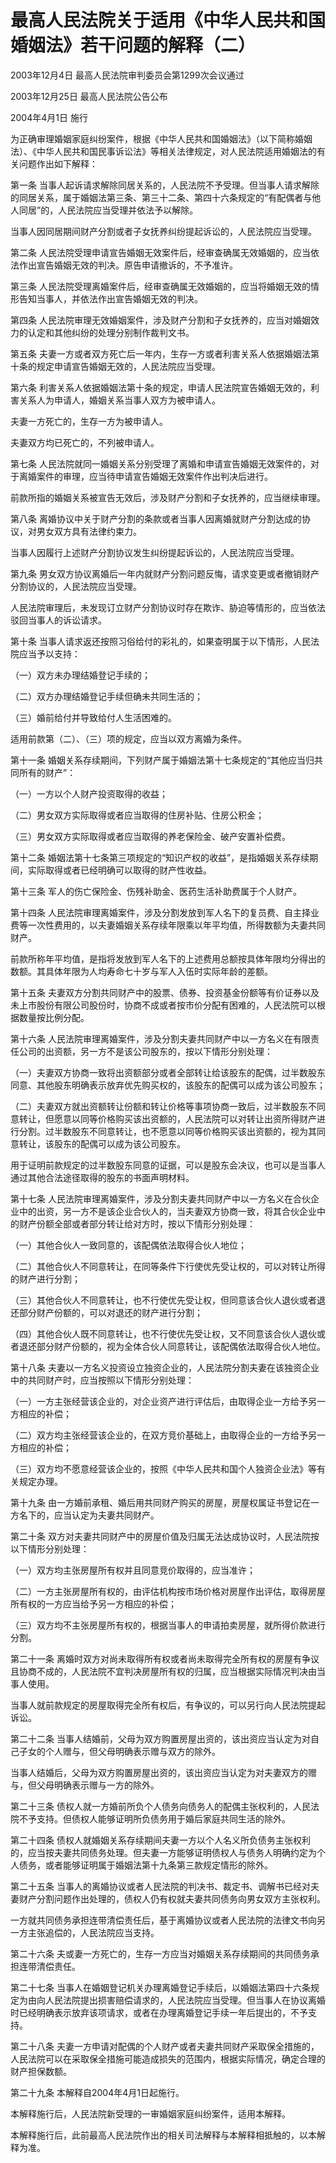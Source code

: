 # 最高人民法院关于适用《中华人民共和国婚姻法》若干问题的解释（二）

2003年12月4日 最高人民法院审判委员会第1299次会议通过

2003年12月25日 最高人民法院公告公布

2004年4月1日 施行

<!-- INFO END -->

为正确审理婚姻家庭纠纷案件，根据《中华人民共和国婚姻法》（以下简称婚姻法）、《中华人民共和国民事诉讼法》等相关法律规定，对人民法院适用婚姻法的有关问题作出如下解释：

第一条 当事人起诉请求解除同居关系的，人民法院不予受理。但当事人请求解除的同居关系，属于婚姻法第三条、第三十二条、第四十六条规定的“有配偶者与他人同居”的，人民法院应当受理并依法予以解除。

当事人因同居期间财产分割或者子女抚养纠纷提起诉讼的，人民法院应当受理。

第二条 人民法院受理申请宣告婚姻无效案件后，经审查确属无效婚姻的，应当依法作出宣告婚姻无效的判决。原告申请撤诉的，不予准许。

第三条 人民法院受理离婚案件后，经审查确属无效婚姻的，应当将婚姻无效的情形告知当事人，并依法作出宣告婚姻无效的判决。

第四条 人民法院审理无效婚姻案件，涉及财产分割和子女抚养的，应当对婚姻效力的认定和其他纠纷的处理分别制作裁判文书。

第五条 夫妻一方或者双方死亡后一年内，生存一方或者利害关系人依据婚姻法第十条的规定申请宣告婚姻无效的，人民法院应当受理。

第六条 利害关系人依据婚姻法第十条的规定，申请人民法院宣告婚姻无效的，利害关系人为申请人，婚姻关系当事人双方为被申请人。

夫妻一方死亡的，生存一方为被申请人。

夫妻双方均已死亡的，不列被申请人。

第七条 人民法院就同一婚姻关系分别受理了离婚和申请宣告婚姻无效案件的，对于离婚案件的审理，应当待申请宣告婚姻无效案件作出判决后进行。

前款所指的婚姻关系被宣告无效后，涉及财产分割和子女抚养的，应当继续审理。

第八条 离婚协议中关于财产分割的条款或者当事人因离婚就财产分割达成的协议，对男女双方具有法律约束力。

当事人因履行上述财产分割协议发生纠纷提起诉讼的，人民法院应当受理。

第九条 男女双方协议离婚后一年内就财产分割问题反悔，请求变更或者撤销财产分割协议的，人民法院应当受理。

人民法院审理后，未发现订立财产分割协议时存在欺诈、胁迫等情形的，应当依法驳回当事人的诉讼请求。

第十条 当事人请求返还按照习俗给付的彩礼的，如果查明属于以下情形，人民法院应当予以支持：

（一）双方未办理结婚登记手续的；

（二）双方办理结婚登记手续但确未共同生活的；

（三）婚前给付并导致给付人生活困难的。

适用前款第（二）、（三）项的规定，应当以双方离婚为条件。

第十一条 婚姻关系存续期间，下列财产属于婚姻法第十七条规定的“其他应当归共同所有的财产”：

（一）一方以个人财产投资取得的收益；

（二）男女双方实际取得或者应当取得的住房补贴、住房公积金；

（三）男女双方实际取得或者应当取得的养老保险金、破产安置补偿费。

第十二条 婚姻法第十七条第三项规定的“知识产权的收益”，是指婚姻关系存续期间，实际取得或者已经明确可以取得的财产性收益。

第十三条 军人的伤亡保险金、伤残补助金、医药生活补助费属于个人财产。

第十四条 人民法院审理离婚案件，涉及分割发放到军人名下的复员费、自主择业费等一次性费用的，以夫妻婚姻关系存续年限乘以年平均值，所得数额为夫妻共同财产。

前款所称年平均值，是指将发放到军人名下的上述费用总额按具体年限均分得出的数额。其具体年限为人均寿命七十岁与军人入伍时实际年龄的差额。

第十五条 夫妻双方分割共同财产中的股票、债券、投资基金份额等有价证券以及未上市股份有限公司股份时，协商不成或者按市价分配有困难的，人民法院可以根据数量按比例分配。

第十六条 人民法院审理离婚案件，涉及分割夫妻共同财产中以一方名义在有限责任公司的出资额，另一方不是该公司股东的，按以下情形分别处理：

（一）夫妻双方协商一致将出资额部分或者全部转让给该股东的配偶，过半数股东同意、其他股东明确表示放弃优先购买权的，该股东的配偶可以成为该公司股东；

（二）夫妻双方就出资额转让份额和转让价格等事项协商一致后，过半数股东不同意转让，但愿意以同等价格购买该出资额的，人民法院可以对转让出资所得财产进行分割。过半数股东不同意转让，也不愿意以同等价格购买该出资额的，视为其同意转让，该股东的配偶可以成为该公司股东。

用于证明前款规定的过半数股东同意的证据，可以是股东会决议，也可以是当事人通过其他合法途径取得的股东的书面声明材料。

第十七条 人民法院审理离婚案件，涉及分割夫妻共同财产中以一方名义在合伙企业中的出资，另一方不是该企业合伙人的，当夫妻双方协商一致，将其合伙企业中的财产份额全部或者部分转让给对方时，按以下情形分别处理：

（一）其他合伙人一致同意的，该配偶依法取得合伙人地位；

（二）其他合伙人不同意转让，在同等条件下行使优先受让权的，可以对转让所得的财产进行分割；

（三）其他合伙人不同意转让，也不行使优先受让权，但同意该合伙人退伙或者退还部分财产份额的，可以对退还的财产进行分割；

（四）其他合伙人既不同意转让，也不行使优先受让权，又不同意该合伙人退伙或者退还部分财产份额的，视为全体合伙人同意转让，该配偶依法取得合伙人地位。

第十八条 夫妻以一方名义投资设立独资企业的，人民法院分割夫妻在该独资企业中的共同财产时，应当按照以下情形分别处理：

（一）一方主张经营该企业的，对企业资产进行评估后，由取得企业一方给予另一方相应的补偿；

（二）双方均主张经营该企业的，在双方竞价基础上，由取得企业的一方给予另一方相应的补偿；

（三）双方均不愿意经营该企业的，按照《中华人民共和国个人独资企业法》等有关规定办理。

第十九条 由一方婚前承租、婚后用共同财产购买的房屋，房屋权属证书登记在一方名下的，应当认定为夫妻共同财产。

第二十条 双方对夫妻共同财产中的房屋价值及归属无法达成协议时，人民法院按以下情形分别处理：

（一）双方均主张房屋所有权并且同意竞价取得的，应当准许；

（二）一方主张房屋所有权的，由评估机构按市场价格对房屋作出评估，取得房屋所有权的一方应当给予另一方相应的补偿；

（三）双方均不主张房屋所有权的，根据当事人的申请拍卖房屋，就所得价款进行分割。

第二十一条 离婚时双方对尚未取得所有权或者尚未取得完全所有权的房屋有争议且协商不成的，人民法院不宜判决房屋所有权的归属，应当根据实际情况判决由当事人使用。

当事人就前款规定的房屋取得完全所有权后，有争议的，可以另行向人民法院提起诉讼。

第二十二条 当事人结婚前，父母为双方购置房屋出资的，该出资应当认定为对自己子女的个人赠与，但父母明确表示赠与双方的除外。

当事人结婚后，父母为双方购置房屋出资的，该出资应当认定为对夫妻双方的赠与，但父母明确表示赠与一方的除外。

第二十三条 债权人就一方婚前所负个人债务向债务人的配偶主张权利的，人民法院不予支持。但债权人能够证明所负债务用于婚后家庭共同生活的除外。

第二十四条 债权人就婚姻关系存续期间夫妻一方以个人名义所负债务主张权利的，应当按夫妻共同债务处理。但夫妻一方能够证明债权人与债务人明确约定为个人债务，或者能够证明属于婚姻法第十九条第三款规定情形的除外。

第二十五条 当事人的离婚协议或者人民法院的判决书、裁定书、调解书已经对夫妻财产分割问题作出处理的，债权人仍有权就夫妻共同债务向男女双方主张权利。

一方就共同债务承担连带清偿责任后，基于离婚协议或者人民法院的法律文书向另一方主张追偿的，人民法院应当支持。

第二十六条 夫或妻一方死亡的，生存一方应当对婚姻关系存续期间的共同债务承担连带清偿责任。

第二十七条 当事人在婚姻登记机关办理离婚登记手续后，以婚姻法第四十六条规定为由向人民法院提出损害赔偿请求的，人民法院应当受理。但当事人在协议离婚时已经明确表示放弃该项请求，或者在办理离婚登记手续一年后提出的，不予支持。

第二十八条 夫妻一方申请对配偶的个人财产或者夫妻共同财产采取保全措施的，人民法院可以在采取保全措施可能造成损失的范围内，根据实际情况，确定合理的财产担保数额。

第二十九条 本解释自2004年4月1日起施行。

本解释施行后，人民法院新受理的一审婚姻家庭纠纷案件，适用本解释。

本解释施行后，此前最高人民法院作出的相关司法解释与本解释相抵触的，以本解释为准。